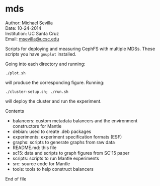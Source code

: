 mds
====
Author: Michael Sevilla  
Date: 10-24-2014  
Institution: UC Santa Cruz  
Email: msevilla@ucsc.edu  


Scripts for deploying and measuring CephFS with multiple MDSs. These scripts you have `gnuplot` installed.

Going into each directory and running:

`./plot.sh`

will produce the corresponding figure. Running:

`./cluster-setup.sh; ./run.sh`

will deploy the cluster and run the experiment.

Contents
- balancers:    custom metadata balancers and the environment constructors for Mantle
- debian:       used to create .deb packages
- experiments:  experiment specification formats (ESF)
- graphs:       scripts to generate graphs from raw data
- README.md:    this file
- sc15:         data and scripts to graph figures from SC'15 paper
- scripts:      scripts to run Mantle experiments
- src:          source code for Mantle
- tools:        tools to help construct balancers

End of file

